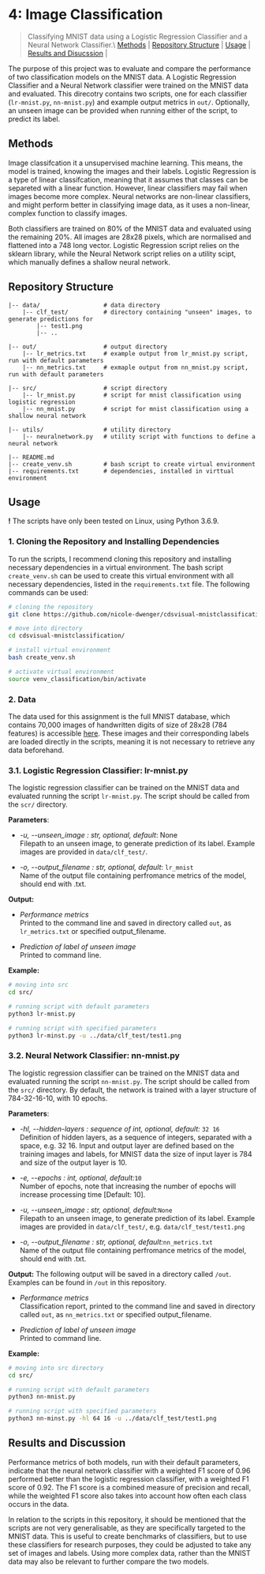 
# 4: Image Classification 

> Classifying MNIST data using a Logistic Regression Classifier and a Neural Network Classifier.\ 
> [Methods](#methods) | [Repository Structure](#repository-structure) | [Usage](#usage) | [Results and Disucssion](#results-and-discussion) |

The purpose of this project was to evaluate and compare the performance of two classification models on the MNIST data. A Logistic Regression Classifier and a Neural Network classifier were trained on the MNIST data and evaluated. This direcotry contains two scripts, one for each classifier (`lr-mnist.py`, `nn-mnist.py`) and example output metrics in `out/`. Optionally, an  unseen image can be provided when running either of the script, to predict its label.

## Methods

Image classifcation it a unsupervised machine learning. This means, the model is trained, knowing the images and their labels.
Logistic Regression is a type of linear classifcation, meaning that it assumes that classes can be separeted with a linear function. However, linear classifiers may fail when images become more complex. Neural networks are non-linear classifiers, and might perform better in classifying image data, as it uses a non-linear, complex function to classify images. 

Both classifiers are trained on 80% of the MNIST data and evaluated using the remaining 20%. All images are 28x28 pixels, which are normalised and flattened into a 748 long vector. 
Logistic Regression script relies on the sklearn library, while the Neural Network script relies on a utility scipt, which manually defines a shallow neural network. 

## Repository Structure

```
|-- data/                  # data directory
    |-- clf_test/          # directory containing "unseen" images, to generate predictions for
        |-- test1.png
        |-- ..

|-- out/                   # output directory
    |-- lr_metrics.txt     # example output from lr_mnist.py script, run with default parameters
    |-- nn_metrics.txt     # exmaple output from nn_mnist.py script, run with default parameters
 
|-- src/                   # script directory
    |-- lr_mnist.py        # script for mnist classification using logistic regression
    |-- nn_mnist.py        # script for mnist classification using a shallow neural network

|-- utils/                 # utility directory
    |-- neuralnetwork.py   # utility script with functions to define a neural network

|-- README.md
|-- create_venv.sh         # bash script to create virtual environment
|-- requirements.txt       # dependencies, installed in virttual environment
```


## Usage

**!** The scripts have only been tested on Linux, using Python 3.6.9. 

### 1. Cloning the Repository and Installing Dependencies

To run the scripts, I recommend cloning this repository and installing necessary dependencies in a virtual environment. The bash script `create_venv.sh` can be used to create this virtual environment with all necessary dependencies, listed in the `requirements.txt` file. The following commands can be used:

```bash
# cloning the repository
git clone https://github.com/nicole-dwenger/cdsvisual-mnistclassification.git

# move into directory
cd cdsvisual-mnistclassification/

# install virtual environment
bash create_venv.sh

# activate virtual environment 
source venv_classification/bin/activate
```

### 2. Data
The data used for this assignment is the full MNIST database, which contains 70,000 images of handwritten digits of size of 28x28 (784 features) is accessible [here](https://www.openml.org/d/554). These images and their corresponding labels are loaded directly in the scripts, meaning it is not necessary to retrieve any data beforehand. 

### 3.1. Logistic Regression Classifier: lr-mnist.py

The logistic regression classifier can be trained on the MNIST data and evaluated running the script `lr-mnist.py`. The script should be called from the `scr/` directory. 

__Parameters__:
- *-u, --unseen_image : str, optional, default*: None\
  Filepath to an unseen image, to generate prediction of its label. Example images are provided in `data/clf_test/`. 

- *-o, --output_filename : str, optional, default*: `lr_mnist`\
  Name of the output file containing perfromance metrics of the model, should end with .txt.

__Output:__
- *Performance metrics*\
Printed to the command line and saved in directory called `out`, as `lr_metrics.txt` or specified output_filename. 

- *Prediction of label of unseen image*\
Printed to command line. 

__Example:__
```bash
# moving into src
cd src/

# running script with default parameters
python3 lr-mnist.py

# running script with specified parameters
python3 lr-minst.py -u ../data/clf_test/test1.png
```

### 3.2. Neural Network Classifier: nn-mnist.py

The logistic regression classifier can be trained on the MNIST data and evaluated running the script `nn-mnist.py`. The script should be called from the `src/` directory. By default, the network is trained with a layer structure of 784-32-16-10, with 10 epochs. 

__Parameters__:
- *-hl, --hidden-layers : sequence of int, optional, default:* `32 16`\
  Definition of hidden layers, as a sequence of integers, separated with a space, e.g. 32 16. Input and output layer are defined   based on the training images and labels, for MNIST data the size of input layer is 784 and size of the output layer is 10. 

- *-e, --epochs : int, optional, default:*`10`\
Number of epochs, note that increasing the number of epochs will increase processing time [Default: 10].

- *-u, --unseen_image : str, optional, default:*`None`\
  Filepath to an unseen image, to generate prediction of its label. Example images are provided in `data/clf_test/`, e.g. `data/clf_test/test1.png`

- *-o, --output_filename : str, optional, default:*`nn_metrics.txt`\
  Name of the output file containing perfromance metrics of the model, should end with .txt.


__Output:__
The following output will be saved in a directory called `/out`. Examples can be found in `/out` in this repository.

- *Performance metrics*\
Classification report, printed to the command line and saved in directory called `out`, as `nn_metrics.txt` or specified output_filename. 

- *Prediction of label of unseen image*\
Printed to command line.   

__Example:__
```bash
# moving into src directory
cd src/

# running script with default parameters
python3 nn-mnist.py

# running script with specified parameters
python3 nn-minst.py -hl 64 16 -u ../data/clf_test/test1.png
```


## Results and Discussion

Performance metrics of both models, run with their default parameters, indicate that the neural network classifier with a weighted F1 score of 0.96 performed better than the logistic regression classifier, with a weighted F1 score of 0.92. The F1 score is a combined measure of precision and recall, while the weighted F1 score also takes into account how often each class occurs in the data. 

In relation to the scripts in this repository, it should be mentioned that the scripts are not very generalisable, as they are specifically targeted to the MNIST data. This is useful to create benchmarks of classifiers, but to use these classifiers for research purposes, they could be adjusted to take any set of images and labels. Using more complex data, rather than the MNIST data may also be relevant to further compare the two models.

